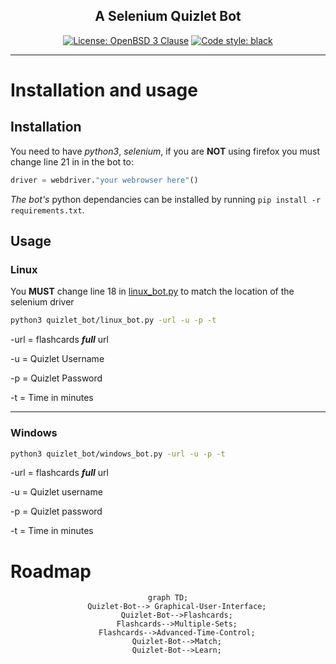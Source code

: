 <h2 align="center">A Selenium Quizlet Bot</h2>

<p align="center">
<a href="https://github.com/arozx/quizlet_bot/blob/main/LICENSE"><img alt="License: OpenBSD 3 Clause" src="https://img.shields.io/badge/licence-BSD%203--Clause-blueviolet"></a>
<a href="https://github.com/psf/black"><img alt="Code style: black" src="https://img.shields.io/badge/code%20style-black-000000.svg"></a>
</p>

---

# Installation and usage

## Installation

You need to have _python3_, _selenium_, if you are **NOT** using firefox you must change line 21 in in the bot to:
```python
driver = webdriver."your webrowser here"()
```
_The bot's_ python dependancies can be installed by running `pip install -r requirements.txt`.

## Usage

### Linux

You **MUST** change line 18 in [linux_bot.py](linux_bot.py) to match the location of the selenium driver

```sh
python3 quizlet_bot/linux_bot.py -url -u -p -t
```

-url = flashcards **_full_** url

-u = Quizlet Username

-p = Quizlet Password

-t = Time in minutes

---

### Windows

```sh
python3 quizlet_bot/windows_bot.py -url -u -p -t
```

-url = flashcards **_full_** url

-u = Quizlet username

-p = Quizlet password

-t = Time in minutes

# Roadmap

<div align="center">

```mermaid
graph TD;
    Quizlet-Bot--> Graphical-User-Interface;
    Quizlet-Bot-->Flashcards;
    Flashcards-->Multiple-Sets;
    Flashcards-->Advanced-Time-Control;
    Quizlet-Bot-->Match;
    Quizlet-Bot-->Learn;
```
</div>